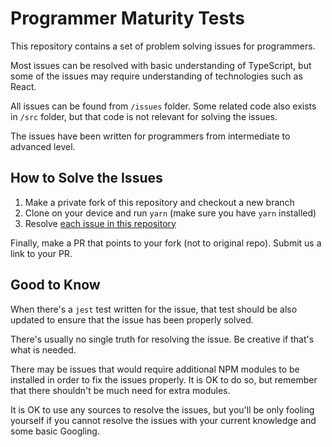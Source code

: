 # Programmer Maturity Tests

This repository contains a set of problem solving issues for programmers.

Most issues can be resolved with basic understanding of TypeScript, but some of the
issues may require understanding of technologies such as React.

All issues can be found from `/issues` folder. Some related code also exists in `/src` folder,
but that code is not relevant for solving the issues.

The issues have been written for programmers from intermediate to advanced level.

## How to Solve the Issues

1. Make a private fork of this repository and checkout a new branch
2. Clone on your device and run `yarn` (make sure you have `yarn` installed)
3. Resolve [each issue in this repository](https://github.com/showell-labs/maturity-test/issues)

Finally, make a PR that points to your fork (not to original repo). Submit us a link to your PR.

## Good to Know

When there's a `jest` test written for the issue, that test should be also updated to
ensure that the issue has been properly solved.

There's usually no single truth for resolving the issue. Be creative if that's what is needed.

There may be issues that would require additional NPM modules to be installed in order
to fix the issues properly. It is OK to do so, but remember that there shouldn't be much
need for extra modules.

It is OK to use any sources to resolve the issues, but you'll be only fooling yourself
if you cannot resolve the issues with your current knowledge and some basic Googling.

